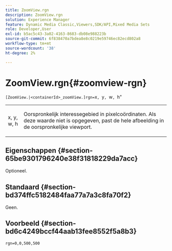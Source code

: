 ```yaml
---
title: ZoomView.rgn
description: ZoomView.rgn
solution: Experience Manager
feature: Dynamic Media Classic,Viewers,SDK/API,Mixed Media Sets
role: Developer,User
exl-id: b5ac5c43-3a02-4163-8683-db08e988223b
source-git-commit: 6f838470a7bdea8e8c0219e59746ec82ecd802a8
workflow-type: tm+mt
source-wordcount: '38'
ht-degree: 2%

---
```


# ZoomView.rgn{#zoomview-rgn}

` [ZoomView.|<containerId>_zoomView.]rgn= `x`, `y`, `w`, `h&quot;

<table id="table_A5BFF854E2064B048BF9AA8D576F7DA2"> 
 <tbody> 
  <tr> 
   <td colname="col1"> <p> <span class="codeph"> x</span>,<span class="codeph"> y</span>,<span class="codeph"> w</span>,<span class="codeph"> h</span> </p> </td> 
   <td colname="col2"> <p> Oorspronkelijk interessegebied in pixelcoördinaten. Als deze waarde niet is opgegeven, past de hele afbeelding in de oorspronkelijke viewport. </p> </td> 
  </tr> 
 </tbody> 
</table>

## Eigenschappen {#section-65be9301796240e38f31818229da7acc}

Optioneel.

## Standaard {#section-bd374ffc5182484faa77a7a3c8fa70f2}

Geen.

## Voorbeeld {#section-bd6c4249bccf44aab13fee8552f5a8b3}

`rgn=0,0,500,500`
